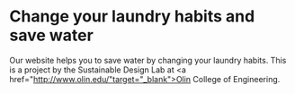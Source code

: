 # Change your laundry habits and save water
Our website helps you to save water by changing your laundry habits. This is a project by the Sustainable Design Lab at <a href="http://www.olin.edu/"target="_blank">Olin College of Engineering</a>.   
